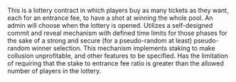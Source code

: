 This is a lottery contract in which players buy as many tickets as they want, each for an entrance fee, to have a shot at winning the whole pool. An admin will choose when the lottery is opened. Utilizes a self-designed commit and reveal mechanism with defined time limits for those phases for the sake of a strong and secure (for a pseudo-random at least) pseudo-random winner selection. This mechanism implements staking to make collusion unprofitable, and other features to be specified. Has the limitation of requiring that the stake to entrance fee ratio is greater than the allowed number of players in the lottery.